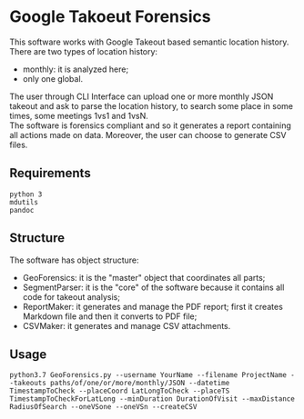 # Google Takoeut Forensics

This software works with Google Takeout based semantic location history.  
There are two types of location history:
- monthly: it is analyzed here;
- only one global.  
  
The user through CLI Interface can upload one or more monthly JSON takeout and ask to parse the location history, to search some place in some times, some meetings 1vs1 and 1vsN.  
The software is forensics compliant and so it generates a report containing all actions made on data. Moreover, the user can choose to generate CSV files.  

## Requirements
`python 3`  
`mdutils`  
`pandoc`

## Structure
The software has object structure:
- GeoForensics: it is the "master" object that coordinates all parts;
- SegmentParser: it is the "core" of the software because it contains all code for takeout analysis;
- ReportMaker: it generates and manage the PDF report; first it creates Markdown file and then it converts to PDF file;
- CSVMaker: it generates and manage CSV attachments.

## Usage
`python3.7 GeoForensics.py --username YourName --filename ProjectName --takeouts paths/of/one/or/more/monthly/JSON --datetime TimestampToCheck --placeCoord LatLongToCheck --placeTS TimestampToCheckForLatLong --minDuration DurationOfVisit --maxDistance RadiusOfSearch --oneVSone --oneVSn --createCSV`
